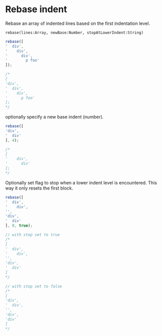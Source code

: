 # Rebase indent
Rebase an array of indented lines based on the first indentation level.

`rebase(lines:Array, newBase:Number, stopAtLowerIndent:String)`

```js
rebase([
'  div',
'    div',
'      div',
'        p foo'
]);

/*
[
'div',
'  div',
'    div',
'      p foo'
];
*/
```

optionally specify a new base indent (number).

```js
rebase([
'div',
'  div'
], 4);

/*
[
'    div',
'      div'
];
*/
```

Optionally set flag to stop when a lower indent level is encountered. This way it only resets the first block.

```js
rebase([
'  div',
'    div',
'',
'div',
'  div'
], 0, true);

// with stop set to true
/*
[
'  div',
'    div',
'',
'div',
'  div'
]
*/

// with stop set to false
/*
[
'div',
'  div',
'',
'div',
'div'
]
*/
```